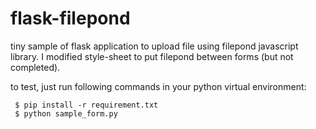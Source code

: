 # flask-filepond
tiny sample of flask application to upload file using  filepond javascript library.
I modified style-sheet to put filepond between forms (but not completed).

to test, just run following commands in your python virtual environment: 

```shell:
 $ pip install -r requirement.txt
 $ python sample_form.py
```
